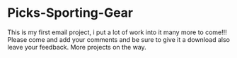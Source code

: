 # Picks-Sporting-Gear
This is my first email project, i put a lot of work into it many more to come!!!
Please come and add your comments and be sure to give it a download also leave your feedback.
More projects on the way.

